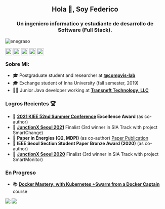 <h2 align="center">Hola 👋, Soy Federico</h2>
<h3 align="center">Un ingeniero informatico y estudiante de desarrollo de Software (Full Stack).</h3>

<p align="left"> <img src="https://komarev.com/ghpvc/?username=xtenzq&label=Profile%20views&color=0e75b6&style=flat" alt="enegraso" /> </p>

<a href="https://twitter.com/xtenzq" target="blank"><img align="left" src="icons/twitter.svg" alt="xtenzq" width="22px" /></a>
<a href="https://linkedin.com/in/federico-ortiz-full-stack" target="blank"><img align="left" src="icons/linkedin.svg" alt="xtenzq" width="22px" /></a>
  <a href="https://t.me/nrusetski">
  <img align="left" alt="Federico's Telegram" width="22px" src="icons/telegram.svg" />
</a>
<a href="https://www.facebook.com/sib2000bragado" target="blank"><img align="left" src="icons/facebook.svg" alt="sib2000" width="22px" /></a>
<a href="https://instagram.com/nrusetski" target="blank"><img align="left" src="icons/instagram.svg" alt="enegrasoinsta" width="22px" /></a>
<br />
### Sobre Mi:
* 🎓 Postgraduate student and researcher at **[@compvis-lab](https://github.com/compvis-lab)**
* 🎓 Exchange student of Inha University (fall semester, 2019)
* 👨‍💻 Junior Java developer working at **[Transneft Technology, LLC](http://en.tt.transneft.ru/about/history/)**

### Logros Recientes 🏆
* 📃 **[2021 KIEE 52nd Summer Conference](https://conf.kiee.or.kr/) Excellence Award** (as co-author)
* 🥉 **[JunctionX Seoul 2021](https://app.hackjunction.com/events/junctionx-seoul)** Finalist (3rd winner in SIA Track with project SmartChange)
* 📃 **Paper in Energies (Q2, MDPI)** (as co-author) [Paper Publication](https://www.mdpi.com/1996-1073/14/2/418)
* 🥉 **IEEE Seoul Section Student Paper Bronze Award (2020)** (as co-author)
* 🥉 **[JunctionX Seoul 2020](https://app.hackjunction.com/events/junctionx-seoul)** Finalist (3rd winner in SIA Track with project SmartMonitor)

### En Progreso
* 📚 **[Docker Mastery: with Kubernetes +Swarm from a Docker Captain](https://www.udemy.com/course/docker-mastery)** course

![](https://raw.githubusercontent.com/enegraso/github-stats-transparent/output/generated/overview.svg)
![](https://raw.githubusercontent.com/enegraso/github-stats-transparent/output/generated/languages.svg)
